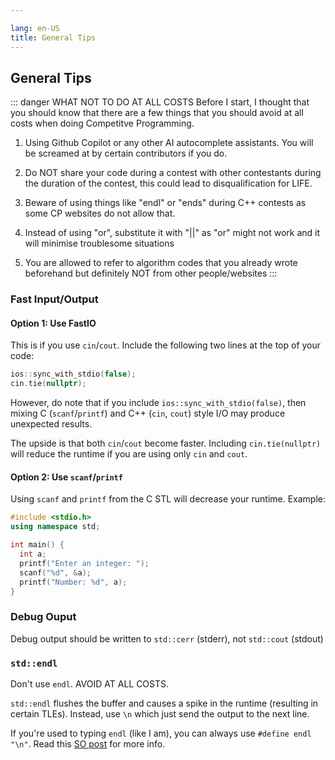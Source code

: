 ```yaml
---

lang: en-US
title: General Tips
---
```


## General Tips

::: danger WHAT NOT TO DO AT ALL COSTS
Before I start, I thought that you should know that there are a few things that you should avoid at all costs when doing Competitve Programming.

1.  Using Github Copilot or any other AI autocomplete assistants. You will be screamed at by certain contributors if you do.

2.  Do NOT share your code during a contest with other contestants during the duration of the contest, this could lead to disqualification for LIFE.

3.  Beware of using things like "endl" or "ends" during C++ contests as some CP websites do not allow that.

4.  Instead of using "or", substitute it with "||" as "or" might not work and it will minimise troublesome situations

5.  You are allowed to refer to algorithm codes that you already wrote beforehand but definitely NOT from other people/websites
    :::

### Fast Input/Output

#### Option 1: Use FastIO

This is if you use `cin`/`cout`. Include the following two lines at the top of your code:

```cpp
ios::sync_with_stdio(false);
cin.tie(nullptr);
```

However, do note that if you include `ios::sync_with_stdio(false)`,
then mixing C (`scanf`/`printf`) and C++ (`cin`, `cout`) style I/O
may produce unexpected results.

The upside is that both `cin`/`cout` become faster.
Including `cin.tie(nullptr)` will reduce the runtime
if you are using only `cin` and `cout`.

#### Option 2: Use `scanf`/`printf`

Using `scanf` and `printf` from the C STL will decrease your runtime. Example:

```cpp
#include <stdio.h>
using namespace std;

int main() {
  int a;
  printf("Enter an integer: ");
  scanf("%d", &a);
  printf("Number: %d", a);
}
```

### Debug Ouput

Debug output should be written to `std::cerr` (stderr), not `std::cout` (stdout)

### `std::endl`

Don't use `endl`. AVOID AT ALL COSTS.

`std::endl` flushes the buffer and causes a spike in the runtime (resulting in certain TLEs). Instead, use `\n` which just send the output to the next line.

If you're used to typing `endl` (like I am), you can always use `#define endl "\n"`.
Read this [SO post](https://stackoverflow.com/a/35583210) for more info.
